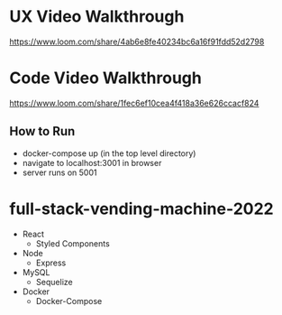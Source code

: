 # UX Video Walkthrough

https://www.loom.com/share/4ab6e8fe40234bc6a16f91fdd52d2798

# Code Video Walkthrough

https://www.loom.com/share/1fec6ef10cea4f418a36e626ccacf824

## How to Run

- docker-compose up (in the top level directory)
- navigate to localhost:3001 in browser
- server runs on 5001

# full-stack-vending-machine-2022

- React
    - Styled Components
- Node
    - Express
- MySQL
    - Sequelize
- Docker
    - Docker-Compose
